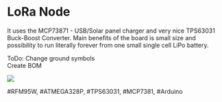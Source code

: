 # LoRa Node

It uses the MCP73871 - USB/Solar panel charger and very nice TPS63031 Buck-Boost Converter. Main benefits of the board is small size and possibility to run literally forever from one small single cell LiPo battery.

ToDo:
Change ground symbols<br>
Create BOM<br>

<img src="https://raw.githubusercontent.com/cernohorsky/loranode/master/LoRaNode.jpg" />

#RFM95W, #ATMEGA328P,  #TPS63031, #MCP7381, #Arduino
